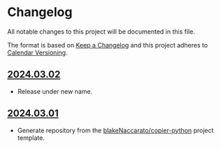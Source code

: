 <!--
Do *NOT* add changelog entries here!

This changelog is managed by towncrier and is compiled at release time.

See https://github.com/python-attrs/attrs/blob/main/.github/CONTRIBUTING.md#changelog for details.
-->

# Changelog

All notable changes to this project will be documented in this file.

The format is based on [Keep a Changelog](https://keepachangelog.com/en/1.1.0/) and this project adheres to [Calendar Versioning](https://calver.org/).

<!-- towncrier release notes start -->

## [2024.03.02](https://github.com/pycross/pyxmatlab/releases/tag/2024.03.02)

- Release under new name.

## [2024.03.01](https://github.com/pycross/pyxmatlab/releases/tag/2024.03.01)

- Generate repository from the [blakeNaccarato/copier-python](https://github.com/blakeNaccarato/copier-python) project template.
